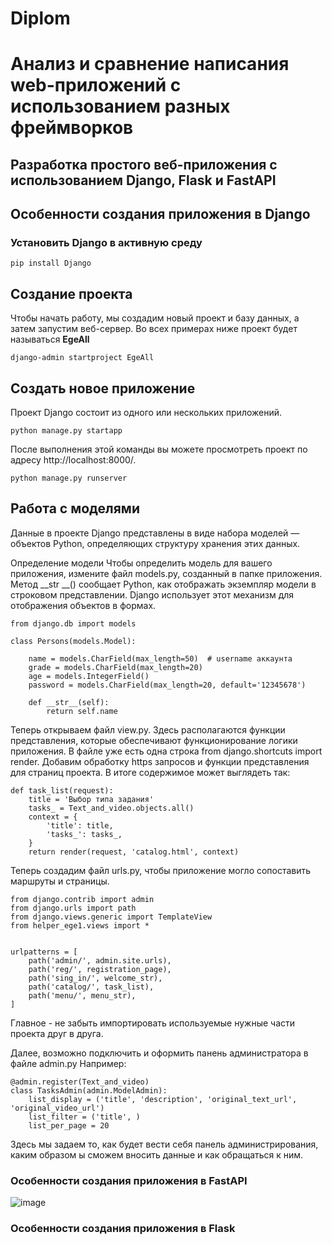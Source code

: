 # Diplom
# Анализ и сравнение написания web-приложений с использованием разных фреймворков
## Разработка простого веб-приложения с использованием Django, Flask и FastAPI 
## Особенности создания приложения в Django
### Установить Django в активную среду
```
pip install Django
```
## Создание проекта
Чтобы начать работу, мы создадим новый проект и базу данных, а затем запустим веб-сервер. Во всех примерах ниже проект будет называться **EgeAll**
```
django-admin startproject EgeAll
```
## Создать новое приложение
Проект Django состоит из одного или нескольких приложений.
```
python manage.py startapp
```
После выполнения этой команды вы можете просмотреть проект по адресу http://localhost:8000/.
```
python manage.py runserver
```

## Работа с моделями
Данные в проекте Django представлены в виде набора моделей — объектов Python, определяющих структуру хранения этих данных.

Определение модели
Чтобы определить модель для вашего приложения, измените файл models.py, созданный в папке приложения. 
Метод __str __() сообщает Python, как отображать экземпляр модели в строковом представлении. Django использует этот механизм для отображения объектов в формах.
```
from django.db import models

class Persons(models.Model):

    name = models.CharField(max_length=50)  # username аккаунта
    grade = models.CharField(max_length=20)
    age = models.IntegerField()
    password = models.CharField(max_length=20, default='12345678')

    def __str__(self):
        return self.name
```
Теперь открываем файл view.py. Здесь располагаются функции представления, которые обеспечивают функционирование логики приложения. В файле уже есть одна строка from django.shortcuts import render. Добавим обработку https запросов и функции представления для страниц проекта. В итоге содержимое может выглядеть так:
```
def task_list(request):
    title = 'Выбор типа задания'
    tasks_ = Text_and_video.objects.all()
    context = {
        'title': title,
        'tasks_': tasks_,
    }
    return render(request, 'catalog.html', context)
```
Теперь создадим файл urls.py, чтобы приложение могло сопоставить маршруты и страницы.
```
from django.contrib import admin
from django.urls import path
from django.views.generic import TemplateView
from helper_ege1.views import *


urlpatterns = [
    path('admin/', admin.site.urls),
    path('reg/', registration_page),
    path('sing_in/', welcome_str),
    path('catalog/', task_list),
    path('menu/', menu_str),
]
```
Главное - не забыть импортировать используемые нужные части проекта друг в друга.

Далее, возможно подключить и оформить панень администратора в файле admin.py
Например:
```
@admin.register(Text_and_video)
class TasksAdmin(admin.ModelAdmin):
    list_display = ('title', 'description', 'original_text_url', 'original_video_url')
    list_filter = ('title', )
    list_per_page = 20
```
Здесь мы задаем то, как будет вести себя панель администрирования, каким образом ы сможем вносить данные и как обращаться к ним.

### Особенности создания приложения в FastAPI

![image](https://github.com/user-attachments/assets/e7bde48e-606d-47a3-b95b-74c7bd572452)

### Особенности создания приложения в Flask
